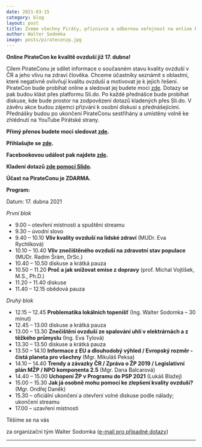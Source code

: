 ```yaml
---
date: 2021-03-15
category: blog
layout: post
title: Zveme všechny Piráty, příznivce a odbornou veřejnost na online PirateCon na téma kvalita ovzduší, který proběhne v sobotu 17. dubna 2021
author: Walter Sodomka
image: posts/pirateconzp.jpg
---
```


**Online PirateCon ke kvalitě ovzduší již 17. dubna!**

Cílem PirateConu je sdílet informace o současném stavu kvality ovzduší v ČR a jeho vlivu na zdraví člověka. Chceme účastníky seznámit s oblastmi, které negativně ovlivňují kvalitu ovzduší a motivovat je k jejich řešení.
PirateCon bude probíhat online a sledovat jej budete moci [zde](https://pitube.pirati.cz/play/public1). Dotazy se pak budou klást přes platformu Sli.do. Po každé přednášce bude probíhat diskuse, kde bude prostor na zodpovězení dotazů kladených přes Sli.do. V závěru akce budou zájemci přizváni k osobní diskusi s přednášejícími. Přednášky budou po ukončení PirateConu sestříhány a umístěny volně ke zhlédnutí na YouTube Pirátské strany.

**Přímý přenos budete moci sledovat [zde](https://pitube.pirati.cz/play/public1).**

**Přihlašujte se [zde](https://forms.gle/PFhcdWupbjt82Vnn8).**

**Facebookovou událost pak najdete [zde](https://www.facebook.com/events/271840717744456).**

**Kladení dotazů [zde pomocí Slido](https://app.sli.do/event/utdrahz2/).**  

**Účast na PirateConu je ZDARMA.**

**Program:**

Datum: 17. dubna 2021

*První blok*
-  9.00 – otevření místnosti a spuštění streamu
-  9.30 – úvodní slovo
-  9.40 – 10.10 **Vliv kvality ovzduší na lidské zdraví** (MUDr. Eva Rychlíková)
- 10.10 – 10.40 **Vliv znečištěného ovzduší na zdravotní stav populace** (MUDr. Radim Šrám, DrSc.)
- 10.40 – 10.50 diskuse a krátká pauza
- 10.50 – 11.20 **Proč a jak snižovat emise z dopravy** (prof. Michal Vojtíšek, M.S., Ph.D.)
- 11.20 – 11.40 diskuse
- 11.40 – 12.15 obědová pauza

*Druhý blok*
- 12.15 – 12.45 **Problematika lokálních topenišť** (Ing. Walter Sodomka – 30 minut)
- 12.45 – 13.00 diskuse a krátká pauza
- 13.00 – 13.30 **Znečištění ovzduší ze spalování uhlí v elektrárnách a z těžkého průmyslu** (Ing. Eva Tylová)
- 13.30 – 13.50 diskuse a krátká pauza
- 13.50 – 14.10 **Informace z EU a dlouhodobý výhled / Evropský rozměr -  čistá planeta pro všechny** (Mgr. Mikuláš Peksa)
- 14.10 – 14.40 **Trendy a závazky ČR / Zpráva o ŽP 2019 / Legislativní plán MŽP / NPO komponenta 2.5** (Mgr. Dana Balcarová)
- 14.40 – 15.00 **Uchopení ŽP v Programu do PSP 2021** (Lukáš Blažej)
- 15.00 – 15.30 **Jak já osobně mohu pomoci ke zlepšení kvality ovzduší?** (Mgr. Ondřej Daněk)
- 15.30 – oficiální ukončení a otevření volné diskuse podle nálady; ukončení streamu
- 17.00 – uzavření místnosti

Těšíme se na vás

za organizační tým Walter Sodomka ([e-mail pro případné dotazy](mailto:walter.sodomka@pirati.cz))

- - -

